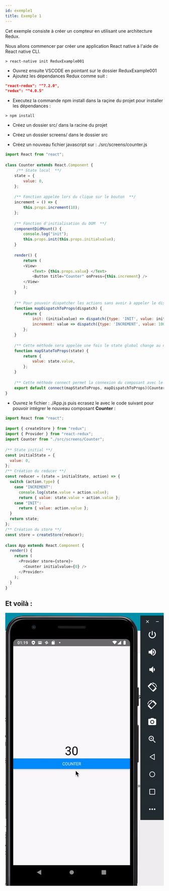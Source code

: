 ```yaml
---
id: exemple1
title: Exemple 1
---
```


Cet exemple consiste à créer un compteur en utilisant une architecture Redux.

Nous allons commencer par créer une application React native à l'aide de React native CLI.

```console
> react-native init ReduxExample001
```

- Ouvrez ensuite VSCODE en pointant sur le dossier ReduxExample001
- Ajoutez les dépendances Redux comme suit :

```json
"react-redux": "^7.2.0",
"redux": "^4.0.5"
```

- Executez la commande npm install dans la raçine du projet pour installer les dépendances :

```console
> npm install
```

- Créez un dossier src/ dans la racine du projet

- Créez un dossier screens/ dans le dossier src

- Créez un nouveau fichier javascript sur : ./src/screens/counter.js

```javascript
import React from "react";

class Counter extends React.Component {
     /** State local  **/
    state = {
        value: 0,
    };

    /** Fonction appelée lors du clique sur le bouton  **/
    increment = () => {
        this.props.increment(10);
    };

    /** Fonction d'initialisation du DOM  **/
    componentDidMount() {
        console.log("init");
        this.props.init(this.props.initialvalue);
    }

    render() {
        return (
        <View>
            <Text> {this.props.value} </Text>
            <Button title="Counter" onPress={this.increment} />
        </View>
        );
    }

    /** Pour pouvoir dispatcher les actions sans avoir à appeler le dispatch d'une façon directe. Mais passer par d'autres fonctions. **/
    function mapDispatchToProps(dispatch) {
        return {
            init: (initialvalue) => dispatch({type: 'INIT', value: initialvalue}),
            increment: value => dispatch({type: 'INCREMENT', value: 100}),
        };
    }

    /** Cette méthode sera appelée une fois le state global change au niveau du store. La vue connectée va être informée du changement.  **/
    function mapStateToProps(state) {
        return {
            value: state.value,
        };
    }

    /** Cette méthode connect permet la connexion du composant avec le store Redux.  **/
    export default connect(mapStateToProps, mapDispatchToProps)(Counter);
}
```

- Ouvrez le fichier : ./App.js puis ecrasez le avec le code suivant pour pouvoir intégrer le nouveau composant **Counter** :

```javascript
import React from "react";

import { createStore } from "redux";
import { Provider } from "react-redux";
import Counter from "./src/screens/Counter";

/** State initial **/
const initialState = {
  value: 0,
};
/** Création du reducer **/
const reducer = (state = initialState, action) => {
  switch (action.type) {
    case "INCREMENT":
      console.log(state.value + action.value);
      return { value: state.value + action.value };
    case "INIT":
      return { value: action.value };
  }
  return state;
};
/** Création du store **/
const store = createStore(reducer);

class App extends React.Component {
  render() {
    return (
      <Provider store={store}>
        <Counter initialvalue={0} />
      </Provider>
    );
  }
}
```

## Et voilà : 

![demo](assets/counter.gif)